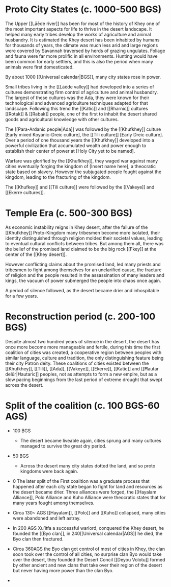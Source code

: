 # Proto City States (c. 1000-500 BGS)

The Upper [[Lāēde river]] has been for most of the history of Khey one of the most important aspects for life to thrive in the desert landscape. It helped many early tribes develop the works of agriculture and animal husbandry. It is estimated the Khey desert has been inhabited by humans for thousands of years, the climate was much less arid and large regions were covered by Savannah traversed by herds of grazing ungulates. Foliage and fauna were far more prolific in all environments. Hunting would have been common for early settlers, and this is also the period when many animals were first domesticated. 

By about 1000 [[Universal calendar|BGS]], many city states rose in power.

Small tribes living in the [[Lāēde valley]] had developed into a series of cultures demonstrating firm control of agriculture and animal husbandry. The largest of these cultures was the Ada, they were known for their technological and advanced agriculture techniques adapted for that landscape. Following this trend the [[Kátic]] and [[Rharnic]] cultures [[Rotak]] & [[Rabak]] people, one of the first to inhabit the desert shared goods and agricultural knowledge with other cultures.

The [[Para-Ardanic people|Ada]]  was followed by the [[Khufkhey]] culture [Early mixed Koyanic-Dreic culture], the [[Tili culture]] [Early Dreic culture]. Over a period of one thousand years the [[Khufkhey]] developed into a powerful civilization that accumulated wealth and power enough to establish their center of power at [Holy City yet to be named].

Warfare was glorified by the [[Khufkhey]], they waged war against many cities eventually forging the kingdom of [Insert name here], a theocratic state based on slavery. However the subjugated people fought against the kingdom, leading to the fracturing of the kingdom.

The [[Khufkey]] and [[Tili culture]] were followed by the [[Vakeye]] and [[Ekerre cultures]]. 

# Temple Era (c. 500-300 BGS)

As economic instability reigns in Khey desert, after the failure of the [[Khufkhey]] Proto-Kingdom many tribesmen become more isolated, their identity distinguished through religion molded their societal values, leading to eventual cultural conflicts between tribes. But among them all, there was the belief of the promised land claimed to be the big rock [[Fkey]] at the center of the [[Khey desert]].

However conflicting claims about the promised land, led many priests and tribesmen to fight among themselves for an unclarified cause, the fracture of religion and the people resulted in the assassination of many leaders and kings, the vacuum of power submerged the people into chaos once again.

A period of silence followed, as the desert became drier and inhospitable for a few years.

# Reconstruction period (c. 200-100 BGS)

Despite almost two hundred years of silence in the desert, the desert has once more become more manageable and fertile, during this time the first coalition of cities was created, a cooperative region between peoples with similar language, culture and tradition, the only distinguishing feature being their city Patron deity. These coalitions of cities existed between the [[Khufkhey]], [[Tili]], [[Ada]], [[Vakeye]], [[Ekerre]], [[Katic]] and [[Ħautar delûr|Ħautaric]] peoples, not as attempts to form a new empire, but as a slow pacing beginnings from the last period of extreme drought that swept across the desert.

# Split of the coalition (c. 100 BGS-60 AGS)

- 100 BGS
	- The desert became liveable again, cities sprung and many cultures managed to survive the great dry period. 

- 50 BGS
	- Across the desert many city states dotted the land, and so proto kingdoms were back again.
- 0
The later split of the First coalition was a graduate process that happened after each city state began to fight for land and resources as the desert became drier. Three alliances were forged, the [[Hayalam Alliance]], Polo Alliance and Kuho Alliance were theocratic states that for many years fought among themselves.

- Circa 130~ AGS [[Hayalam]], [[Polo]] and [[Kuho]] collapsed, many cities were abandoned and left astray. 
    
- In 200 AGS Xu’itfa a successful warlord, conquered the Khey desert, he founded the [[Byo clan]], in 240[[Universal calendar|AGS]] he died, the Byo clan then fractured.
    
- Circa 360AGS the Byo clan got control of most of cities in Khey, the clan soon took over the control of all cities, no surprise clan Byo would take over the desert, they founded the Desert Concil [[Deyou Volotu]] formed by other ancient and new clans that take over their region of the desert but never having more power than the clan Byo.
    

  

-